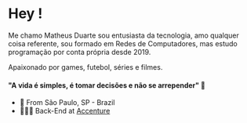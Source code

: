 # Hey !

Me chamo Matheus Duarte sou entusiasta da tecnologia, amo qualquer coisa referente, sou formado em Redes de Computadores, mas estudo programação por conta própria desde 2019.

Apaixonado por games, futebol, séries e filmes.

#### "A vida é simples, é tomar decisões e não se arrepender" 🚀

- 📍 From São Paulo, SP - Brazil
- 👨🏻‍💻 Back-End at [Accenture](https://www.accenture.com/)
